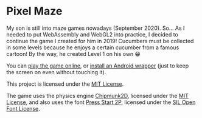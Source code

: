 # Pixel Maze

My son is still into maze games nowadays (September 2020). So... As I needed to put WebAssembly and WebGL2 into practice, I decided to continue the game I created for him in 2019! Cucumbers must be collected in some levels because he enjoys a certain cucumber from a famous cartoon! By the way, he created Level 1 on his own 😁

You can [play the game online](https://carlosrafaelgn.github.io/pixel/ "Pixel Maze"), or [install an Android wrapper](https://play.google.com/store/apps/details?id=br.com.carlosrafaelgn.pixel "Google Play") (just to keep the screen on even without touching it).

This project is licensed under the [MIT License](https://github.com/carlosrafaelgn/pixel/blob/master/LICENSE).

The game uses the physics engine [Chipmunk2D](https://github.com/slembcke/Chipmunk2D), licensed under the [MIT License](https://github.com/slembcke/Chipmunk2D/blob/master/LICENSE.txt), and also uses the font [Press Start 2P](https://github.com/google/fonts/tree/master/ofl/pressstart2p), licensed under the [SIL Open Font License](https://github.com/google/fonts/blob/master/ofl/pressstart2p/OFL.txt).

